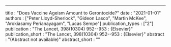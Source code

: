 ---
title : "Does Vaccine Ageism Amount to Gerontocide?"
date : "2021-01-01"
authors : ["Peter Lloyd-Sherlock", "Gideon Lasco", "Martin McKee", "Arokiasamy Perianayagam", "Lucas Sempe"]
publication_types : ["2"]
publication : "The Lancet, 398(10304) 952--953 : {Elsevier}"
publication_short : "The Lancet, 398(10304) 952--953 : {Elsevier}"
abstract : "(Abstract not available)"
abstract_short : ""
